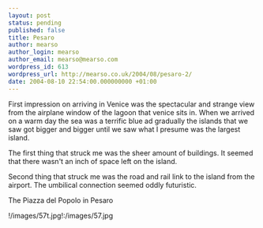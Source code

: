 ```yaml
---
layout: post
status: pending
published: false
title: Pesaro
author: mearso
author_login: mearso
author_email: mearso@mearso.com
wordpress_id: 613
wordpress_url: http://mearso.co.uk/2004/08/pesaro-2/
date: 2004-08-10 22:54:00.000000000 +01:00
---
```

First impression on arriving in Venice was the spectacular and strange view from the airplane window of the lagoon that venice sits in. When we arrived on a warm day the sea was a terrific blue ad gradually the islands that we saw got bigger and bigger until we saw what I presume was the largest island. 

The first thing that struck me was the sheer amount of buildings. It seemed that there wasn't an inch of space left on the island.

Second thing that struck me was the road and rail link to the island from the airport. The umbilical connection seemed oddly futuristic.


The Piazza del Popolo in Pesaro

!/images/57t.jpg!:/images/57.jpg
